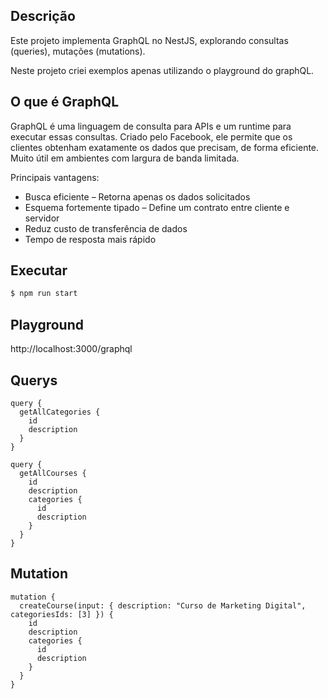 
## Descrição
Este projeto implementa GraphQL no NestJS, explorando consultas (queries), mutações (mutations).

Neste projeto criei exemplos apenas utilizando o playground do graphQL.

## O que é GraphQL
GraphQL é uma linguagem de consulta para APIs e um runtime para executar essas consultas. Criado pelo Facebook, ele permite que os clientes obtenham exatamente os dados que precisam, de forma eficiente. Muito útil em ambientes com largura de banda limitada.

Principais vantagens:
- Busca eficiente – Retorna apenas os dados solicitados
- Esquema fortemente tipado – Define um contrato entre cliente e servidor
- Reduz custo de transferência de dados
- Tempo de resposta mais rápido

## Executar
```bash
$ npm run start
```

## Playground
http://localhost:3000/graphql

## Querys
```
query {
  getAllCategories {
    id
    description
  }
}
```

```
query {
  getAllCourses {
    id
    description
    categories {
      id
      description
    }
  }
}
```

## Mutation

```
mutation {
  createCourse(input: { description: "Curso de Marketing Digital", categoriesIds: [3] }) {
    id
    description
    categories {
      id
      description
    }
  }
}

```
